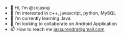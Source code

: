 - 👋 Hi, I’m @srijasraj
- 👀 I’m interested in c++, javascript, python, MySQL
- 🌱 I’m currently learning Java
- 💞️ I’m looking to collaborate on Android Application
- 📫 How to reach me jassurendra@gmail.com

<!---
srijasraj/srijasraj is a ✨ special ✨ repository because its `README.md` (this file) appears on your GitHub profile.
You can click the Preview link to take a look at your changes.
--->
